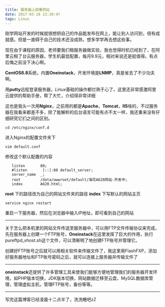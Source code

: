 ```yaml
---
title: 服务器上部署网站
date: 2017-03-18 23:39:47
tags: Linux
---
```

刚学网站开发的时候就很想把自己的作品能发布在网上，能让别人访问到，倍有成就感。但是一直碍于自己的技术还没成熟，想多学学再去想这些事。

现在由于课程的原因，老师要我们租服务器做实验，我也觉得时机已经到了，在阿里云租了台云服务器，学生机最低配置，每月9.9元，相对来说还是挺值得。有点后悔之前没下决心啊。

**CentOS6.8**系统，内置**Oneinstack**，开发环境是**LNMP**，真是省去了不少功夫啊。

用**putty**远程登录服务器，*Linux*基础的操作都烂熟于心了。这里还非常感激阿里云提供的帮助手册，帮了大忙，介绍得非常详细

<!--more-->
这也是我头一次用**Nginx**，之前用的都是**Apache**，**Tomcat**，**IIS**啥的，不过服务器在我看来都差不多，除了能解析的后台语言可能有点不太一样，我还重来没有仔细研究它们之间的区别。
```
cd /etc/nginx/conf.d
```
进入Nginx的配置文件夹下

```
vim default.conf
```
修改这个默认配置的内容

 ```
    listen       80;
    #listen       [::]:80 default_server;
    server_name  _;
    root         /data/wwwroot/default/海花A620网站-开发中;
    index        A620.html;
```
**root** 下的路径改为自己的网站文件夹的路径
**index** 下写默认的网站主页

```
service nginx restart
```
重启一下服务器，然后在浏览器中输入IP地址，即可看到自己的网站

<hr />

关于怎么把本机里的网站文件传送至服务器中，可以用FTP文件传输协议来完成，先在服务器上创建一个FTP账号，**Oneinstack**在这里发挥了巨大的作用，执行pureftpd_vhost.sh这个文件，可以清晰明了地创建FTP账号并管理它。

创建好FTP账号之后就可以用相关软件来传输文件了，我这里用FlashFXP，添加好服务器地址和FTP账号密码之后，就可以连接上服务器并传输文件了

<hr/>

**oneinstack**还提供了许多管理工具来使我们能够方便地管理我们的服务器开发环境，如PHP版本切换，JDK版本切换，网站数据迁移至云盘，MySQL数据库管理，管理虚拟主机，管理FTP账号，备份等等。

<hr />

写完这篇博客已经凌晨十二点半了，洗洗睡吧zZ
